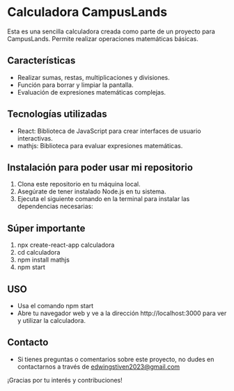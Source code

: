 # Calculadora CampusLands

Esta es una sencilla calculadora creada como parte de un proyecto para CampusLands. Permite realizar operaciones matemáticas básicas.

## Características

- Realizar sumas, restas, multiplicaciones y divisiones.
- Función para borrar y limpiar la pantalla.
- Evaluación de expresiones matemáticas complejas.

## Tecnologías utilizadas

- React: Biblioteca de JavaScript para crear interfaces de usuario interactivas.
- mathjs: Biblioteca para evaluar expresiones matemáticas.

## Instalación para poder usar mi repositorio

1. Clona este repositorio en tu máquina local.
2. Asegúrate de tener instalado Node.js en tu sistema.
3. Ejecuta el siguiente comando en la terminal para instalar las dependencias necesarias:

## Súper importante

1. npx create-react-app calculadora
2. cd calculadora
3. npm install mathjs
4. npm start 

## USO
- Usa el comando npm start
- Abre tu navegador web y ve a la dirección http://localhost:3000 para ver y utilizar la calculadora.

## Contacto 

- Si tienes preguntas o comentarios sobre este proyecto, no dudes en contactarnos a través de edwingstiven2023@gmail.com

¡Gracias por tu interés y contribuciones!